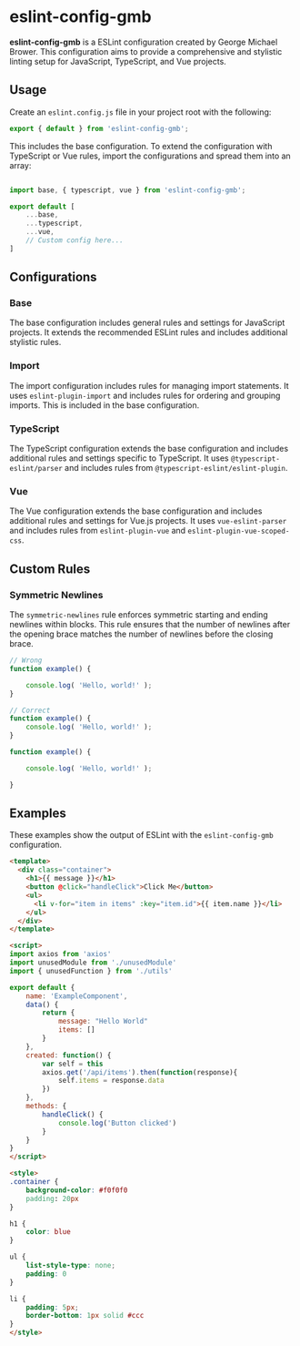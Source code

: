 # eslint-config-gmb

**eslint-config-gmb** is a ESLint configuration created by George Michael Brower. This configuration aims to provide a comprehensive and stylistic linting setup for JavaScript, TypeScript, and Vue projects.

## Usage

Create an `eslint.config.js` file in your project root with the following:

```js
export { default } from 'eslint-config-gmb';
```

This includes the base configuration. To extend the configuration with TypeScript or Vue rules, import the configurations and spread them into an array:

```js

import base, { typescript, vue } from 'eslint-config-gmb';

export default [
	...base,
	...typescript,
	...vue,
	// Custom config here...
]
```

## Configurations

### Base

The base configuration includes general rules and settings for JavaScript projects. It extends the recommended ESLint rules and includes additional stylistic rules.

### Import

The import configuration includes rules for managing import statements. It uses `eslint-plugin-import` and includes rules for ordering and grouping imports. This is included in the base configuration.

### TypeScript

The TypeScript configuration extends the base configuration and includes additional rules and settings specific to TypeScript. It uses `@typescript-eslint/parser` and includes rules from `@typescript-eslint/eslint-plugin`.

### Vue

The Vue configuration extends the base configuration and includes additional rules and settings for Vue.js projects. It uses `vue-eslint-parser` and includes rules from `eslint-plugin-vue` and `eslint-plugin-vue-scoped-css`.


## Custom Rules

### Symmetric Newlines

The `symmetric-newlines` rule enforces symmetric starting and ending newlines within blocks. This rule ensures that the number of newlines after the opening brace matches the number of newlines before the closing brace.

```js
// Wrong
function example() {

	console.log( 'Hello, world!' );
}

// Correct
function example() {
	console.log( 'Hello, world!' );
}

function example() {

	console.log( 'Hello, world!' );

}
```

## Examples

These examples show the output of ESLint with the `eslint-config-gmb` configuration.

```html
<template>
  <div class="container">
    <h1>{{ message }}</h1>
    <button @click="handleClick">Click Me</button>
    <ul>
      <li v-for="item in items" :key="item.id">{{ item.name }}</li>
    </ul>
  </div>
</template>

<script>
import axios from 'axios'
import unusedModule from './unusedModule'
import { unusedFunction } from './utils'

export default {
    name: 'ExampleComponent',
    data() {
        return {
            message: "Hello World"
            items: []
        }
    },
    created: function() {
        var self = this
        axios.get('/api/items').then(function(response){
            self.items = response.data
        })
    },
    methods: {
        handleClick() {
            console.log('Button clicked')
        }
    }
}
</script>

<style>
.container {
    background-color: #f0f0f0
    padding: 20px
}

h1 {
    color: blue
}

ul {
    list-style-type: none;
    padding: 0
}

li {
    padding: 5px;
    border-bottom: 1px solid #ccc
}
</style>
```
